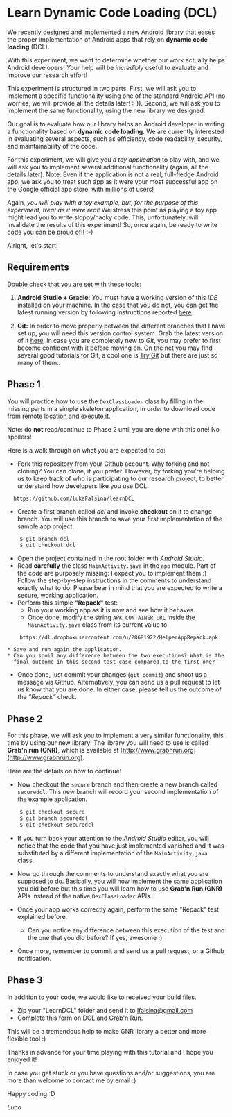 # Learn Dynamic Code Loading (DCL)

We recently designed and implemented a new Android library that eases the
proper implementation of Android apps that rely on **dynamic code loading**
(DCL).

With this experiment, we want to determine whether our work actually helps
Android developers! Your help will be *incredibly* useful to evaluate and
improve our research effort!

This experiment is structured in two parts. First, we will ask you to implement
a specific functionality using one of the standard Android API (no worries, we
will provide all the details later! :-)). Second, we will ask you to implement
the same functionality, using the new library we designed.

Our goal is to evaluate how our library helps an Android developer in writing a
functionality based on **dynamic code loading**. We are currently interested in
evaluating several aspects, such as efficiency, code readability, security, and
maintainability of the code.

For this experiment, we will give you a *toy application* to play with, and we
will ask you to implement several additional functionality (again, all the
details later). Note: Even if the application is not a real, full-fledge
Android app, we ask you to treat such app as it were your most successful app
on the Google official app store, with millions of users!

Again, *you will play with a toy example, but, for the purpose of this
experiment, treat as it were real*! We stress this point as playing a toy app
might lead you to write sloppy/hacky code. This, unfortunately, will invalidate
the results of this experiment! So, once again, be ready to write code you can
be proud of!! :-)

Alright, let's start!

## Requirements

Double check that you are set with these tools:

1. **Android Studio + Gradle:** You must have a working version of this *IDE*
   installed on your machine. In the case that you do not, you can get the
   latest running version by following instructions reported
   [here](http://developer.android.com/sdk/index.html).

2. **Git:** In order to move properly between the different branches that I
   have set up, you will need this version control system. Grab the latest
   version of it [here](http://git-scm.com/downloads); in case you are
   completely new to *Git*, you may prefer to first become confident with it
   before moving on. On the net you may find several good tutorials for Git, a
   cool one is [Try Git](https://try.github.io/levels/1/challenges/1) but there
   are just so many of them..

## Phase 1

You will practice how to use the `DexClassLoader` class by filling in the
missing parts in a simple skeleton application, in order to download code from
remote location and execute it.

Note: do **not** read/continue to Phase 2 until you are done with this one! No
spoilers!

Here is a walk through on what you are expected to do:

* Fork this repository from your Github account. Why forking and not cloning?
  You can clone, if you prefer. However, by forking you’re helping us to keep
  track of who is participating to our research project, to better understand
  how developers like you use DCL.

```
  https://github.com/lukeFalsina/learnDCL
```
* Create a first branch called *dcl* and invoke **checkout** on it to change
  branch. You will use this branch to save your first implementation of the
  sample app project.

``` bash
    $ git branch dcl
    $ git checkout dcl
```
* Open the project contained in the root folder with *Android Studio*.
* Read **carefully** the class `MainActivity.java` in the `app` module. Part of
  the code are purposely missing: I expect you to implement them :) Follow
  the step-by-step instructions in the comments to understand
  exactly what to do. Please bear in mind that you are expected to write a
  secure, working application.
* Perform this simple **"Repack"** test:
    * Run your working app as it is now and see how it behaves.
    * Once done, modify the string `APK_CONTAINER_URL` inside
      the `MainActivity.java` class from its current value to

```
    https://dl.dropboxusercontent.com/u/28681922/HelperAppRepack.apk
```

    * Save and run again the application.
    * Can you spoil any difference between the two executions? What is the
      final outcome in this second test case compared to the first one?
* Once done, just commit your changes (`git commit`) and shoot us a message via
  Github. Alternatively, you can send us a pull request to let us know that you
  are done. In either case, please tell us the outcome of the *”Repack”* check.

## Phase 2

For this phase, we will ask you to implement a very similar functionality, this
time by using our new library! The library you will need to use is called
**Grab'n run (GNR)**, which is available at
[http://www.grabnrun.org](http://www.grabnrun.org).

Here are the details on how to continue!


* Now checkout the `secure` branch and then create a new branch called
  `securedcl`. This new branch will record your second implementation of the
  example application. 

``` bash
    $ git checkout secure
    $ git branch securedcl
    $ git checkout securedcl
```
* If you turn back your attention to the *Android Studio* editor, you will
  notice that the code that you have just implemented vanished and it was
  substituted by a different implementation of the `MainActivity.java` class.
* Now go through the comments to understand exactly what you are supposed to
  do. Basically, you will now implement the same application you did
  before but this time you will learn how to use **Grab'n Run (GNR)** APIs
  instead of the native `DexClassLoader` APIs.
* Once your app works correctly again, perform the same "Repack" test explained
  before.

    * Can you notice any difference between this execution of the test and the
      one that you did before? If yes, awesome ;)

* Once more, remember to commit and send us a pull request, or a Github
  notification.

## Phase 3

In addition to your code, we would like to received your build files.

* Zip your "LearnDCL" folder and send it to lfalsina@gmail.com
* Complete this [form](http://goo.gl/forms/k500h7cYiv) on DCL and Grab'n Run.

This will be a tremendous help to make GNR library a better and more flexible tool :)

Thanks in advance for your time playing with this tutorial and I hope you enjoyed it!

In case you get stuck or you have questions and/or suggestions, you are more than welcome to contact me by email :)

Happy coding :D

*Luca*
